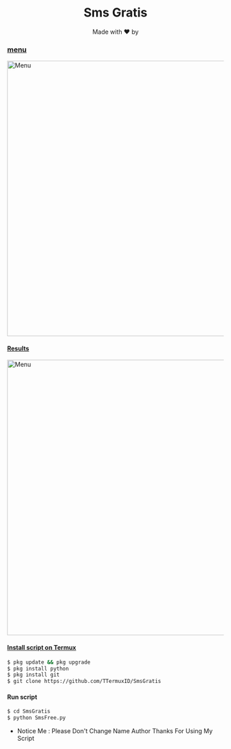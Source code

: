 <h1 align="center">
  Sms Gratis
</h1>
</div>
<p align="center">
  Made with ❤️ by <a href="https://github.com/TTermuxID_</a>
</p>
<p align="center">
 
### menu
 <img src="https://github.com/TTermuxID/SmsGratis/carbon.png" width="640" title="Menu" alt="Menu">
</p>

#### Results
 <img src="https://github.com/TTermuxID/SmsGratis/hasil.jpg" width="640" title="Menu" alt="Menu">
</p>

#### Install script on Termux
```bash
$ pkg update && pkg upgrade
$ pkg install python
$ pkg install git
$ git clone https://github.com/TTermuxID/SmsGratis
```
#### Run script
```bash
$ cd SmsGratis
$ python SmsFree.py
```

* Notice Me : Please Don't Change Name Author
Thanks For Using My Script
